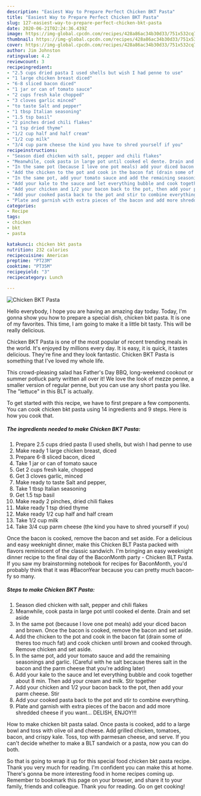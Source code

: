```yaml
---
description: "Easiest Way to Prepare Perfect Chicken BKT Pasta"
title: "Easiest Way to Prepare Perfect Chicken BKT Pasta"
slug: 127-easiest-way-to-prepare-perfect-chicken-bkt-pasta
date: 2020-06-21T02:24:36.439Z
image: https://img-global.cpcdn.com/recipes/428a86ac34b30d33/751x532cq70/chicken-bkt-pasta-recipe-main-photo.jpg
thumbnail: https://img-global.cpcdn.com/recipes/428a86ac34b30d33/751x532cq70/chicken-bkt-pasta-recipe-main-photo.jpg
cover: https://img-global.cpcdn.com/recipes/428a86ac34b30d33/751x532cq70/chicken-bkt-pasta-recipe-main-photo.jpg
author: Jim Johnston
ratingvalue: 4.2
reviewcount: 3
recipeingredient:
- "2.5 cups dried pasta I used shells but wish I had penne to use"
- "1 large chicken breast diced"
- "6-8 sliced bacon diced"
- "1 jar or can of tomato sauce"
- "2 cups fresh kale chopped"
- "3 cloves garlic minced"
- "to taste Salt and pepper"
- "1 tbsp Italian seasoning"
- "1.5 tsp basil"
- "2 pinches dried chili flakes"
- "1 tsp dried thyme"
- "1/2 cup half and half cream"
- "1/2 cup milk"
- "3/4 cup parm cheese the kind you have to shred yourself if you"
recipeinstructions:
- "Season died chicken with salt, pepper and chili flakes"
- "Meanwhile, cook pasta in large pot until cooked el dente. Drain and set aside"
- "In the same pot (because I love one pot meals) add your diced bacon and brown. Once the bacon is cooked, remove the bacon and set aside."
- "Add the chicken to the pot and cook in the bacon fat (drain some of theres too much fat) and cook chicken until brown and cooked through. Remove chicken and set aside."
- "In the same pot, add your tomato sauce and add the remaining seasonings and garlic. (Careful with he salt because theres salt in the bacon and the parm cheese that you&#39;re adding later)"
- "Add your kale to the sauce and let everything bubble and cook together about 8 min. Then add your cream and milk. Stir together"
- "Add your chicken and 1/2 your bacon back to the pot, then add your parm cheese. Stir"
- "Add your cooked pasta back to the pot and stir to combine everything."
- "Plate and garnish with extra pieces of the bacon and add more shredded cheese if you want... DELISH, ENJOY!!!"
categories:
- Recipe
tags:
- chicken
- bkt
- pasta

katakunci: chicken bkt pasta 
nutrition: 232 calories
recipecuisine: American
preptime: "PT23M"
cooktime: "PT35M"
recipeyield: "3"
recipecategory: Lunch

---
```



![Chicken BKT Pasta](https://img-global.cpcdn.com/recipes/428a86ac34b30d33/751x532cq70/chicken-bkt-pasta-recipe-main-photo.jpg)

Hello everybody, I hope you are having an amazing day today. Today, I'm gonna show you how to prepare a special dish, chicken bkt pasta. It is one of my favorites. This time, I am going to make it a little bit tasty. This will be really delicious.

Chicken BKT Pasta is one of the most popular of recent trending meals in the world. It's enjoyed by millions every day. It is easy, it is quick, it tastes delicious. They're fine and they look fantastic. Chicken BKT Pasta is something that I've loved my whole life.

This crowd-pleasing salad has Father&#39;s Day BBQ, long-weekend cookout or summer potluck party written all over it! We love the look of mezze penne, a smaller version of regular penne, but you can use any short pasta you like. The &#34;lettuce&#34; in this BLT is actually.


To get started with this recipe, we have to first prepare a few components. You can cook chicken bkt pasta using 14 ingredients and 9 steps. Here is how you cook that.

<!--inarticleads1-->

##### The ingredients needed to make Chicken BKT Pasta:

1. Prepare 2.5 cups dried pasta (I used shells, but wish I had penne to use
1. Make ready 1 large chicken breast, diced
1. Prepare 6-8 sliced bacon, diced
1. Take 1 jar or can of tomato sauce
1. Get 2 cups fresh kale, chopped
1. Get 3 cloves garlic, minced
1. Make ready to taste Salt and pepper,
1. Take 1 tbsp Italian seasoning
1. Get 1.5 tsp basil
1. Make ready 2 pinches, dried chili flakes
1. Make ready 1 tsp dried thyme
1. Make ready 1/2 cup half and half cream
1. Take 1/2 cup milk
1. Take 3/4 cup parm cheese (the kind you have to shred yourself if you)


Once the bacon is cooked, remove the bacon and set aside. For a delicious and easy weeknight dinner, make this Chicken BLT Pasta packed with flavors reminiscent of the classic sandwich. I&#39;m bringing an easy weeknight dinner recipe to the final day of the BaconMonth party - Chicken BLT Pasta. If you saw my brainstorming notebook for recipes for BaconMonth, you&#39;d probably think that it was #BaconYear because you can pretty much bacon-fy so many. 

<!--inarticleads2-->

##### Steps to make Chicken BKT Pasta:

1. Season died chicken with salt, pepper and chili flakes
1. Meanwhile, cook pasta in large pot until cooked el dente. Drain and set aside
1. In the same pot (because I love one pot meals) add your diced bacon and brown. Once the bacon is cooked, remove the bacon and set aside.
1. Add the chicken to the pot and cook in the bacon fat (drain some of theres too much fat) and cook chicken until brown and cooked through. Remove chicken and set aside.
1. In the same pot, add your tomato sauce and add the remaining seasonings and garlic. (Careful with he salt because theres salt in the bacon and the parm cheese that you&#39;re adding later)
1. Add your kale to the sauce and let everything bubble and cook together about 8 min. Then add your cream and milk. Stir together
1. Add your chicken and 1/2 your bacon back to the pot, then add your parm cheese. Stir
1. Add your cooked pasta back to the pot and stir to combine everything.
1. Plate and garnish with extra pieces of the bacon and add more shredded cheese if you want... DELISH, ENJOY!!!


How to make chicken blt pasta salad. Once pasta is cooked, add to a large bowl and toss with olive oil and cheese. Add grilled chicken, tomatoes, bacon, and crispy kale. Toss, top with parmesan cheese, and serve. If you can&#39;t decide whether to make a BLT sandwich or a pasta, now you can do both. 

So that is going to wrap it up for this special food chicken bkt pasta recipe. Thank you very much for reading. I'm confident you can make this at home. There's gonna be more interesting food in home recipes coming up. Remember to bookmark this page on your browser, and share it to your family, friends and colleague. Thank you for reading. Go on get cooking!
